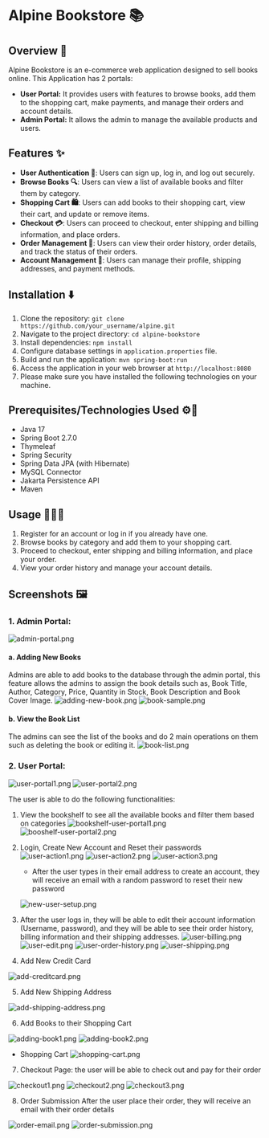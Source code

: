 # Alpine Bookstore 📚

## Overview 🚀
Alpine Bookstore is an e-commerce web application designed to sell books online. This Application has 2 portals:
- **User Portal:** It provides users with features to browse books, add them to the shopping cart, make payments, and manage their orders and account details.
- **Admin Portal:** It allows the admin to manage the available products and users.

## Features ✨
- **User Authentication 🔐**: Users can sign up, log in, and log out securely.
- **Browse Books 🔍**: Users can view a list of available books and filter them by category.
- **Shopping Cart 🛍️**: Users can add books to their shopping cart, view their cart, and update or remove items.
- **Checkout 💳**: Users can proceed to checkout, enter shipping and billing information, and place orders.
- **Order Management 📒**: Users can view their order history, order details, and track the status of their orders.
- **Account Management 💼**: Users can manage their profile, shipping addresses, and payment methods.

## Installation ⬇️
1. Clone the repository: `git clone https://github.com/your_username/alpine.git`
2. Navigate to the project directory: `cd alpine-bookstore`
3. Install dependencies: `npm install`
4. Configure database settings in `application.properties` file.
5. Build and run the application: `mvn spring-boot:run`
6. Access the application in your web browser at `http://localhost:8080`
7. Please make sure you have installed the following technologies on your machine.

## Prerequisites/Technologies Used ⚙️🔧
- Java 17
- Spring Boot 2.7.0
- Thymeleaf
- Spring Security
- Spring Data JPA (with Hibernate)
- MySQL Connector
- Jakarta Persistence API
- Maven

## Usage 📕📗📘
1. Register for an account or log in if you already have one.
2. Browse books by category and add them to your shopping cart.
3. Proceed to checkout, enter shipping and billing information, and place your order.
4. View your order history and manage your account details.

## Screenshots 🖼️
### 1. Admin Portal:
![admin-portal.png](src%2Fmain%2Fresources%2Fstatic%2Fimages%2Fadmin-portal.png)

#### a. Adding New Books
Admins are able to add books to the database through the admin portal, this feature allows the admins to assign the book details such as, Book Title, Author, Category, Price, Quantity in Stock, Book Description and Book Cover Image.
![adding-new-book.png](src%2Fmain%2Fresources%2Fstatic%2Fimages%2Fadding-new-book.png)
![book-sample.png](src%2Fmain%2Fresources%2Fstatic%2Fimages%2Fbook-sample.png)

#### b. View the Book List
The admins can see the list of the books and do 2 main operations on them such as deleting the book or editing it.
![book-list.png](src%2Fmain%2Fresources%2Fstatic%2Fimages%2Fbook-list.png)

### 2. User Portal:
![user-portal1.png](src%2Fmain%2Fresources%2Fstatic%2Fimages%2Fuser-portal1.png)
![user-portal2.png](src%2Fmain%2Fresources%2Fstatic%2Fimages%2Fuser-portal2.png)

The user is able to do the following functionalities:
1. View the bookshelf to see all the available books and filter them based on categories
![bookshelf-user-portal1.png](src%2Fmain%2Fresources%2Fstatic%2Fimages%2Fbookshelf-user-portal1.png)
![booshelf-user-portal2.png](src%2Fmain%2Fresources%2Fstatic%2Fimages%2Fbooshelf-user-portal2.png)
2. Login, Create New Account and Reset their passwords
![user-action1.png](src%2Fmain%2Fresources%2Fstatic%2Fimages%2Fuser-action1.png)
![user-action2.png](src%2Fmain%2Fresources%2Fstatic%2Fimages%2Fuser-action2.png)
![user-action3.png](src%2Fmain%2Fresources%2Fstatic%2Fimages%2Fuser-action3.png)

    - After the user types in their email address to create an account, they will receive an email with a random password to reset their new password
   
   ![new-user-setup.png](src%2Fmain%2Fresources%2Fstatic%2Fimages%2Fnew-user-setup.png)
3. After the user logs in, they will be able to edit their account information (Username, password), and they will be able to see their order history, billing information and their shipping addresses.
![user-billing.png](src%2Fmain%2Fresources%2Fstatic%2Fimages%2Fuser-billing.png)
![user-edit.png](src%2Fmain%2Fresources%2Fstatic%2Fimages%2Fuser-edit.png)
![user-order-history.png](src%2Fmain%2Fresources%2Fstatic%2Fimages%2Fuser-order-history.png)
![user-shipping.png](src%2Fmain%2Fresources%2Fstatic%2Fimages%2Fuser-shipping.png)
4. Add New Credit Card

![add-creditcard.png](src%2Fmain%2Fresources%2Fstatic%2Fimages%2Fadd-creditcard.png)

5. Add New Shipping Address

![add-shipping-address.png](src%2Fmain%2Fresources%2Fstatic%2Fimages%2Fadd-shipping-address.png)

6. Add Books to their Shopping Cart

![adding-book1.png](src%2Fmain%2Fresources%2Fstatic%2Fimages%2Fadding-book1.png)
![adding-book2.png](src%2Fmain%2Fresources%2Fstatic%2Fimages%2Fadding-book2.png)
   - Shopping Cart
![shopping-cart.png](src%2Fmain%2Fresources%2Fstatic%2Fimages%2Fshopping-cart.png)

7. Checkout Page: the user will be able to check out and pay for their order

![checkout1.png](src%2Fmain%2Fresources%2Fstatic%2Fimages%2Fcheckout1.png)
![checkout2.png](src%2Fmain%2Fresources%2Fstatic%2Fimages%2Fcheckout2.png)
![checkout3.png](src%2Fmain%2Fresources%2Fstatic%2Fimages%2Fcheckout3.png)

8. Order Submission
After the user place their order, they will receive an email with their order details

![order-email.png](src%2Fmain%2Fresources%2Fstatic%2Fimages%2Forder-email.png)
![order-submission.png](src%2Fmain%2Fresources%2Fstatic%2Fimages%2Forder-submission.png)